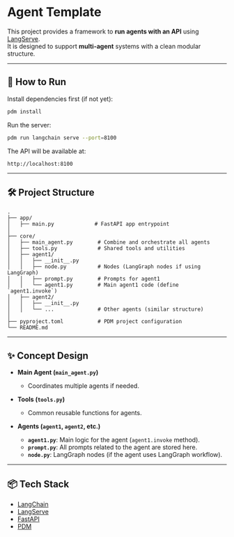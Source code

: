 # Agent Template

This project provides a framework to **run agents with an API** using [LangServe](https://docs.langchain.dev/langserve/).  
It is designed to support **multi-agent** systems with a clean modular structure.

---

## 🚀 How to Run

Install dependencies first (if not yet):

```bash
pdm install
```

Run the server:

```bash
pdm run langchain serve --port=8100
```

The API will be available at:

```
http://localhost:8100
```

---

## 🛠 Project Structure

```
.
├── app/
│   ├── main.py             # FastAPI app entrypoint
│
├── core/
│   ├── main_agent.py        # Combine and orchestrate all agents
│   ├── tools.py             # Shared tools and utilities
│   ├── agent1/
│   │   ├── __init__.py
│   │   ├── node.py          # Nodes (LangGraph nodes if using LangGraph)
│   │   ├── prompt.py        # Prompts for agent1
│   │   └── agent1.py        # Main agent1 code (define `agent1.invoke`)
│   ├── agent2/
│   │   ├── __init__.py
│   │   └── ...              # Other agents (similar structure)
│
├── pyproject.toml           # PDM project configuration
└── README.md
```

---

## ✨ Concept Design

- **Main Agent (`main_agent.py`)**
  - Coordinates multiple agents if needed.
  
- **Tools (`tools.py`)**
  - Common reusable functions for agents.
  
- **Agents (`agent1`, `agent2`, etc.)**
  - **`agent1.py`**: Main logic for the agent (`agent1.invoke` method).
  - **`prompt.py`**: All prompts related to the agent are stored here.
  - **`node.py`**: LangGraph nodes (if the agent uses LangGraph workflow).

---

## 📦 Tech Stack

- [LangChain](https://www.langchain.dev/)
- [LangServe](https://docs.langchain.dev/langserve/)
- [FastAPI](https://fastapi.tiangolo.com/)
- [PDM](https://pdm.fming.dev/latest/)
